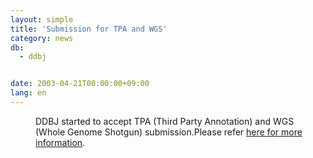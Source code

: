 ```yaml
---
layout: simple
title: 'Submission for TPA and WGS'
category: news
db:
  - ddbj


date: 2003-04-21T00:00:00+09:00
lang: en
---
```


<dd>DDBJ started to accept TPA (Third Party Annotation) and WGS (Whole Genome Shotgun) submission.Please refer <a href="/breakdown_stats/tpa_wgs-e.html">here for more information</a>.</dd>
